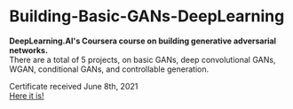 # Building-Basic-GANs-DeepLearning  
**DeepLearning.AI's Coursera course on building generative adversarial networks.**  
There are a total of 5 projects, on basic GANs, deep convolutional GANs, WGAN, conditional GANs, and controllable generation.  
  
Certificate received June 8th, 2021  
[Here it is!](http://coursera.org/verify/RVA2MET5ZQ8F)
